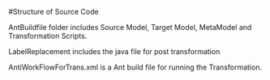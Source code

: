#Structure of Source Code

AntBuildfile folder includes Source Model, Target Model, MetaModel and Transformation Scripts.

LabelReplacement includes the java file for post transformation

AntiWorkFlowForTrans.xml is a Ant build file for running the Transformation.
